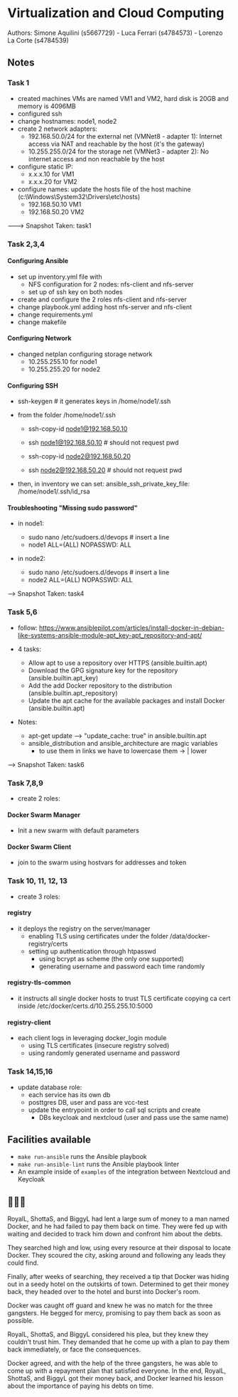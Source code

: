 # Virtualization and Cloud Computing

Authors: Simone Aquilini (s5667729) - Luca Ferrari (s4784573) - Lorenzo La Corte (s4784539)

## Notes 

### Task 1

- created machines
  VMs are named VM1 and VM2, hard disk is 20GB and memory is 4096MB
- configured ssh 
- change hostnames: node1, node2
- create 2 network adapters:
  - 192.168.50.0/24 for the external net (VMNet8 - adapter 1): Internet access via NAT and reachable by the host (it's the gateway)
  - 10.255.255.0/24 for the storage net (VMNet3 - adapter 2): No internet access and non reachable by the host
- configure static IP: 
  - x.x.x.10 for VM1
  - x.x.x.20 for VM2
- configure names: update the hosts file of the host machine (c:\Windows\System32\Drivers\etc\hosts)
  - 192.168.50.10 VM1
  - 192.168.50.20 VM2

---> Snapshot Taken: task1

### Task 2,3,4

#### Configuring Ansible
- set up inventory.yml file with  
  - NFS configuration for 2 nodes: nfs-client and nfs-server
  - set up of ssh key on both nodes
- create and configure the 2 roles nfs-client and nfs-server
- change playbook.yml adding host nfs-server and nfs-client
- change requirements.yml
- change makefile

#### Configuring Network
- changed netplan configuring storage network
  - 10.255.255.10 for node1
  - 10.255.255.20 for node2

#### Configuring SSH
- ssh-keygen # it generates keys in /home/node1/.ssh

- from the folder /home/node1/.ssh
  - ssh-copy-id node1@192.168.50.10
  - ssh node1@192.168.50.10 # should not request pwd

  - ssh-copy-id node2@192.168.50.20
  - ssh node2@192.168.50.20 # should not request pwd

- then, in inventory we can set:
      ansible_ssh_private_key_file: /home/node1/.ssh/id_rsa

#### Troubleshooting "Missing sudo password"
- in node1:
  - sudo nano /etc/sudoers.d/devops # insert a line
  - node1 ALL=(ALL) NOPASSWD: ALL

- in node2:
  - sudo nano /etc/sudoers.d/devops # insert a line
  - node2 ALL=(ALL) NOPASSWD: ALL

--> Snapshot Taken: task4
 
### Task 5,6
- follow: https://www.ansiblepilot.com/articles/install-docker-in-debian-like-systems-ansible-module-apt_key-apt_repository-and-apt/

- 4 tasks:
  - Allow apt to use a repository over HTTPS (ansible.builtin.apt)
  - Download the GPG signature key for the repository (ansible.builtin.apt_key)
  - Add the add Docker repository to the distribution (ansible.builtin.apt_repository)
  - Update the apt cache for the available packages and install Docker (ansible.builtin.apt)

- Notes:
  - apt-get update --> "update_cache: true" in ansible.builtin.apt
  - ansible_distribution and ansible_architecture are magic variables
    - to use them in links we have to lowercase them -> | lower

--> Snapshot Taken: task6

### Task 7,8,9
- create 2 roles:
#### Docker Swarm Manager
- Init a new swarm with default parameters

#### Docker Swarm Client
- join to the swarm using hostvars for addresses and token 

### Task 10, 11, 12, 13
- create 3 roles:
#### registry
- it deploys the registry on the server/manager
  - enabling TLS using certificates under the folder /data/docker-registry/certs
  - setting up authentication through htpasswd
    - using bcrypt as scheme (the only one supported)
    - generating username and password each time randomly

#### registry-tls-common
- it instructs all single docker hosts to trust TLS certificate copying ca cert inside /etc/docker/certs.d/10.255.255.10:5000

#### registry-client
- each client logs in leveraging docker_login module
  - using TLS certificates (insecure registry solved)
  - using randomly generated username and password
  
### Task 14,15,16
- update database role:
  - each service has its own db
  - posttgres DB, user and pass are vcc-test
  - update the entrypoint in order to call sql scripts and create
    - DBs keycloak and nextcloud (user and pass use the same name) 


## Facilities available

- `make run-ansible` runs the Ansible playbook
- `make run-ansible-lint` runs the Ansible playbook linter
- An example inside of `examples` of the integration between Nextcloud and Keycloak

## 🔫🔫🔫
RoyalL, ShottaS, and BiggyL had lent a large sum of money to a man named Docker, and he had failed to pay them back on time. They were fed up with waiting and decided to track him down and confront him about the debts.

They searched high and low, using every resource at their disposal to locate Docker. They scoured the city, asking around and following any leads they could find.

Finally, after weeks of searching, they received a tip that Docker was hiding out in a seedy hotel on the outskirts of town. Determined to get their money back, they headed over to the hotel and burst into Docker's room.

Docker was caught off guard and knew he was no match for the three gangsters. He begged for mercy, promising to pay them back as soon as possible.

RoyalL, ShottaS, and BiggyL considered his plea, but they knew they couldn't trust him. They demanded that he come up with a plan to pay them back immediately, or face the consequences.

Docker agreed, and with the help of the three gangsters, he was able to come up with a repayment plan that satisfied everyone. In the end, RoyalL, ShottaS, and BiggyL got their money back, and Docker learned his lesson about the importance of paying his debts on time.

